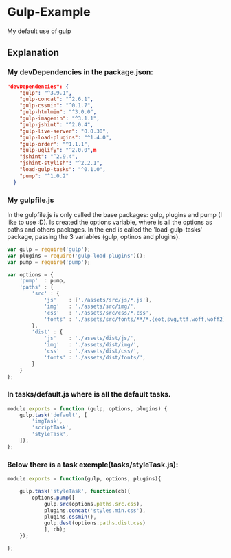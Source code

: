# Gulp-Example
My default use of gulp

## Explanation

### My devDependencies in the package.json:

```json
"devDependencies": {
    "gulp": "^3.9.1",
    "gulp-concat": "^2.6.1",
    "gulp-cssmin": "^0.1.7",
    "gulp-htmlmin": "^3.0.0",
    "gulp-imagemin": "^3.1.1",
    "gulp-jshint": "^2.0.4",
    "gulp-live-server": "0.0.30",
    "gulp-load-plugins": "^1.4.0",
    "gulp-order": "^1.1.1",
    "gulp-uglify": "^2.0.0",m
    "jshint": "^2.9.4",
    "jshint-stylish": "^2.2.1",
    "load-gulp-tasks": "^0.1.0",
    "pump": "^1.0.2"
  }
```

### My gulpfile.js

In the gulpfile.js is only called the base packages: gulp, plugins and pump (I like to use :D).
Is created the options variable, where is all the options as paths and others packages.
In the end is called the 'load-gulp-tasks' package, passing the 3 variables (gulp, optinos and plugins).

```javascript
var gulp = require('gulp');
var plugins = require('gulp-load-plugins')();
var pump = require('pump');

var options = {
	'pump'	: pump,
	'paths' : {
		'src' : {
			'js'	: ['./assets/src/js/*.js'],
			'img'	: './assets/src/img/',
			'css'	: './assets/src/css/*.css',
			'fonts'	: './assets/src/fonts/**/*.{eot,svg,ttf,woff,woff2}',
		},
		'dist' : {
			'js'	: './assets/dist/js/',
			'img'	: './assets/dist/img/', 
			'css'	: './assets/dist/css/',
			'fonts'	: './assets/dist/fonts/',
		}
	}
};
```

### In tasks/default.js where is all the default tasks.

```javascript
module.exports = function (gulp, options, plugins) {
    gulp.task('default', [
    	'imgTask',
        'scriptTask',
        'styleTask',
    ]);
};

```

### Below there is a task exemple(tasks/styleTask.js):

```javascript
module.exports = function(gulp, options, plugins){

	gulp.task('styleTask', function(cb){
		options.pump([
			gulp.src(options.paths.src.css),
			plugins.concat('styles.min.css'),
			plugins.cssmin(),
			gulp.dest(options.paths.dist.css)
			], cb);
	});

};

```